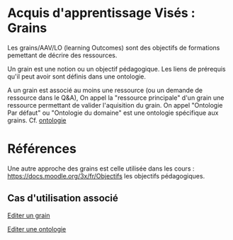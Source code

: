 # Acquis d'apprentissage Visés : Grains

Les grains/AAV/LO (learning Outcomes) sont des objectifs de formations pemettant de décrire des ressources.


Un grain est une notion ou un objectif pédagogique. Les liens de prérequis qu'il peut avoir sont définis dans une ontologie.

A un grain est associé au moins une ressource (ou un demande de ressource dans le Q&A),
On appel la "ressource principale" d'un grain une ressource permettant de valider l'aquisition du grain.
On appel "Ontologie Par défaut" ou "Ontologie du domaine" est une ontologie spécifique aux grains. 
Cf. [ontologie](ontology.md)


# Références 
Une autre approche des grains est celle utilisée dans les cours : https://docs.moodle.org/3x/fr/Objectifs les objectifs pédagogiques.

## Cas d'utilisation associé

[Editer un grain](../casutilisation/createur/editergrain.md)

[Editer une ontologie](../casutilisation/createur/crudontology.md)

